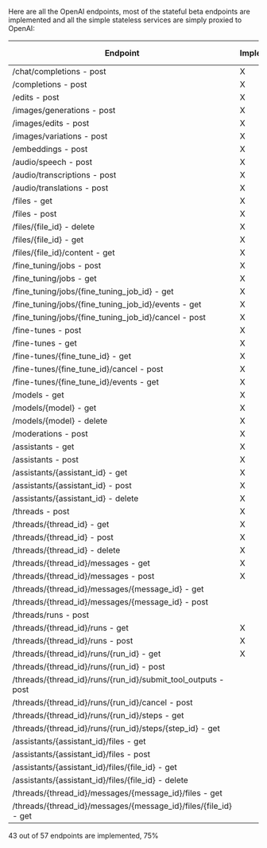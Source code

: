 Here are all the OpenAI endpoints, most of the stateful beta endpoints are implemented and all the simple stateless services are simply proxied to OpenAI:

|Endpoint | Implemented | Stateless / Proxy | Roadmap|
|---------|-------------|-----------------|--------|
|/chat/completions - post | X | X |  | 
|/completions - post | X | X |  | 
|/edits - post | X | X |  | 
|/images/generations - post | X | X |  | 
|/images/edits - post | X | X |  | 
|/images/variations - post | X | X |  | 
|/embeddings - post | X | X |  | 
|/audio/speech - post | X | X |  | 
|/audio/transcriptions - post | X | X |  | 
|/audio/translations - post | X | X |  | 
|/files - get | X | X |  | 
|/files - post | X | X |  | 
|/files/{file_id} - delete | X | X |  | 
|/files/{file_id} - get | X | X |  | 
|/files/{file_id}/content - get | X | X |  | 
|/fine_tuning/jobs - post | X | X |  | 
|/fine_tuning/jobs - get | X | X |  | 
|/fine_tuning/jobs/{fine_tuning_job_id} - get | X | X |  | 
|/fine_tuning/jobs/{fine_tuning_job_id}/events - get | X | X |  | 
|/fine_tuning/jobs/{fine_tuning_job_id}/cancel - post | X | X |  | 
|/fine-tunes - post | X | X |  | 
|/fine-tunes - get | X | X |  | 
|/fine-tunes/{fine_tune_id} - get | X | X |  | 
|/fine-tunes/{fine_tune_id}/cancel - post | X | X |  | 
|/fine-tunes/{fine_tune_id}/events - get | X | X |  | 
|/models - get | X | X |  | 
|/models/{model} - get | X | X |  | 
|/models/{model} - delete | X | X |  | 
|/moderations - post | X | X |  | 
|/assistants - get | X |  |  | 
|/assistants - post | X |  |  | 
|/assistants/{assistant_id} - get | X |  |  | 
|/assistants/{assistant_id} - post | X |  |  | 
|/assistants/{assistant_id} - delete | X |  |  | 
|/threads - post | X |  |  | 
|/threads/{thread_id} - get | X |  |  | 
|/threads/{thread_id} - post | X |  |  | 
|/threads/{thread_id} - delete | X |  |  | 
|/threads/{thread_id}/messages - get | X |  |  | 
|/threads/{thread_id}/messages - post | X |  |  | 
|/threads/{thread_id}/messages/{message_id} - get | |  | X | 
|/threads/{thread_id}/messages/{message_id} - post | |  | X | 
|/threads/runs - post | |  | X | 
|/threads/{thread_id}/runs - get | X |  |  | 
|/threads/{thread_id}/runs - post | X |  |  | 
|/threads/{thread_id}/runs/{run_id} - get | X |  |  | 
|/threads/{thread_id}/runs/{run_id} - post | |  | X | 
|/threads/{thread_id}/runs/{run_id}/submit_tool_outputs - post | |  | X | 
|/threads/{thread_id}/runs/{run_id}/cancel - post | |  | X | 
|/threads/{thread_id}/runs/{run_id}/steps - get | |  | X | 
|/threads/{thread_id}/runs/{run_id}/steps/{step_id} - get | |  | X | 
|/assistants/{assistant_id}/files - get | |  | X | 
|/assistants/{assistant_id}/files - post | |  | X | 
|/assistants/{assistant_id}/files/{file_id} - get | |  | X | 
|/assistants/{assistant_id}/files/{file_id} - delete | |  | X | 
|/threads/{thread_id}/messages/{message_id}/files - get | |  | X | 
|/threads/{thread_id}/messages/{message_id}/files/{file_id} - get | |  | X | 

43 out of 57 endpoints are implemented, 75%
